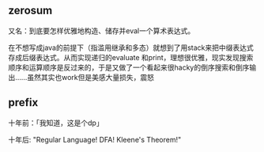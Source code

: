 ## zerosum
又名：到底要怎样优雅地构造、储存并eval一个算术表达式。

在不想写成java的前提下（指滥用继承和多态）就想到了用stack来把中缀表达式存成后缀表达式。从而实现递归的evaluate 和print，理想很优雅，现实发现搜索顺序和运算顺序是反过来的，于是又做了一个看起来很hacky的倒序搜索和倒序输出……虽然其实也work但是美感大量损失，震怒

## prefix
十年前：「我知道，这是个dp」

十年后: "Regular Language! DFA! Kleene's Theorem!"